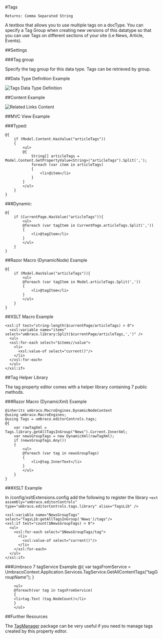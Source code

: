 #Tags

`Returns: Comma Separated String`

A textbox that allows you to use multiple tags on a docType. You can specify a Tag Group when creating new versions of this datatype so that you can use Tags on different sections of your site (i.e News, Article, Events).

##Settings

###Tag group

Specify the tag group for this data type. Tags can be retrieved by group.

##Data Type Definition Example

![Tags Data Type Definition](images/Tags-DataType.jpg?raw=true)

##Content Example 

![Related Links Content](images/Tags-Content.jpg?raw=true)

##MVC View Example

###Typed:

    @{
        if (Model.Content.HasValue("articleTags"))
        {
            <ul>
            @{ 
                String[] articleTags = Model.Content.GetPropertyValue<String>("articleTags").Split(','); 
                foreach (var item in articleTags)
                {                   
                    <li>@item</li>    
                } 
            }
            </ul>              
        }   
    }

###Dynamic: 

    @{
        if (CurrentPage.HasValue("articleTags")){
            <ul>
            @foreach (var tagItem in CurrentPage.articleTags.Split(','))
            {
                <li>@tagItem</li>
            }
            </ul>
        }   
    }     

##Razor Macro (DynamicNode) Example

	@{
	    if (Model.HasValue("articleTags")){
	        <ul>
	        @foreach (var tagItem in Model.articleTags.Split(','))
	        {
	            <li>@tagItem</li>
	        }
	        </ul>
	    } 
	}


##XSLT Macro Example

	<xsl:if test="string-length($currentPage/articleTags) > 0">  
	  <xsl:variable name="items" select="umbraco.library:Split($currentPage/articleTags,',')" />  
	  <ul>  
	  <xsl:for-each select="$items//value">
	    <li>
	      <xsl:value-of select="current()"/>
	    </li>
	  </xsl:for-each>
	  </ul>    
	</xsl:if>

##Tag Helper Library

The tag property editor comes with a helper library containing 7 public methods.

###Razor Macro (DynamicXml) Example

	@inherits umbraco.MacroEngines.DynamicNodeContext
	@using umbraco.MacroEngines;
	@using Tags = umbraco.editorControls.tags;
	@{
	    var rawTagXml = Tags.library.getAllTagsInGroup("News").Current.InnerXml;
	    var newsGroupTags = new DynamicXml(rawTagXml);
	    if (newsGroupTags.Any())
	    {
	        <ul>
	        @foreach (var tag in newsGroupTags)
	        {
	            <li>@tag.InnerText</li>
	        }
	        </ul>
	    }      
	}

###XSLT Example

In /config/xsltExtensions.config add the following to register the library
`<ext assembly="umbraco.editorControls" type="umbraco.editorControls.tags.library" alias="TagsLib" />`

	<xsl:variable name="NewsGroupTags" select="TagsLib:getAllTagsInGroup('News')/tags"/>
	<xsl:if test="count($NewsGroupTags) > 0">  	
	  <ul>  
	    <xsl:for-each select="$NewsGroupTags/tag">
	      <li>
	        <xsl:value-of select="current()"/>
	      </li>
	    </xsl:for-each>
	  </ul>    
	</xsl:if>
	
###Umbraco 7 tagService Example
@{
var tagsFromService = UmbracoContext.Application.Services.TagService.GetAllContentTags("tagGroupName");
}	
		
		<ul>
		@foreach(var tag in tagsFromService)
		{
		<li>tag.Text (tag.NodeCount)</li>
		}
		</ul>

##Further Resources

The [TagManager](http://our.umbraco.org/projects/developer-tools/tagmanager "TagManager Package") package can be very useful if you need to manage tags created by this property editor.
